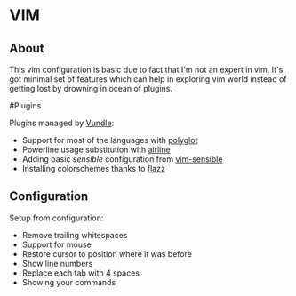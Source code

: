 # VIM

## About

This vim configuration is basic due to fact that I'm not an expert in vim. It's got minimal set of features which can help in exploring vim world instead of getting lost by drowning in ocean of plugins.

#Plugins

Plugins managed by [Vundle](https://github.com/VundleVim/Vundle.vim):

* Support for most of the languages with [polyglot](https://github.com/sheerun/vim-polyglot)
* Powerline usage substitution with [airline](https:/github.com/vim-airline/vim-airline)
* Adding basic *sensible* configuration from [vim-sensible](https://github.com/tpope/vim-sensible)
* Installing colorschemes thanks to [flazz](https://github.com/flazz/vim-colorschemes)

## Configuration

Setup from configuration:

* Remove trailing whitespaces
* Support for mouse
* Restore cursor to position where it was before
* Show line numbers
* Replace each tab with 4 spaces
* Showing your commands
